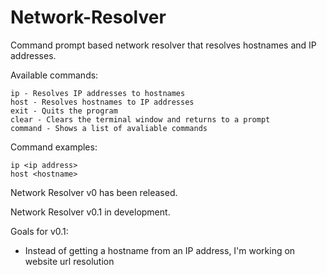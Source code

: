 # Network-Resolver
Command prompt based network resolver that resolves hostnames and IP addresses.

Available commands:
  
    ip - Resolves IP addresses to hostnames
    host - Resolves hostnames to IP addresses
    exit - Quits the program
    clear - Clears the terminal window and returns to a prompt
    command - Shows a list of avaliable commands
    
Command examples:

    ip <ip address>
    host <hostname>

Network Resolver v0 has been released.

Network Resolver v0.1 in development.

Goals for v0.1:

   - Instead of getting a hostname from an IP address, I'm working on website url resolution
